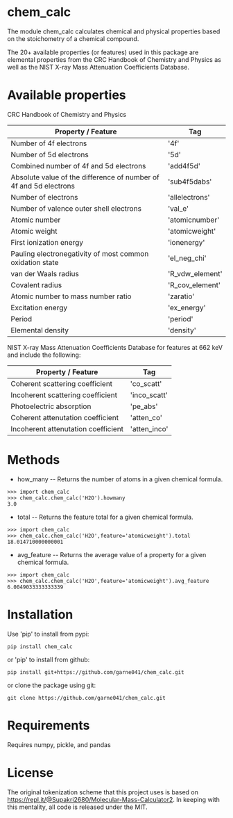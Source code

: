 # chem_calc
The module chem_calc calculates chemical and physical properties based on the stoichometry of a chemical compound. 

The 20+ available properties (or features) used in this package are elemental properties from the CRC Handbook of Chemistry and Physics as well as the NIST X-ray Mass Attenuation Coefficients Database.


# Available properties

CRC Handbook of Chemistry and Physics

| Property / Feature | Tag |
|-----------------|-----------------------|
| Number of 4f electrons  | '4f'|
| Number of 5d electrons  | '5d'|
| Combined number of 4f and 5d electrons | 'add4f5d'|
| Absolute value of the difference of number of 4f and 5d electrons | 'sub4f5dabs'|
| Number of electrons  | 'allelectrons' |
| Number of valence outer shell electrons  | 'val_e' |
| Atomic number | 'atomicnumber' |
| Atomic weight | 'atomicweight' |
| First ionization energy | 'ionenergy' |
| Pauling electronegativity of most common oxidation state | 'el_neg_chi' |
| van der Waals radius | 'R_vdw_element' |
| Covalent radius | 'R_cov_element' | 
| Atomic number to mass number ratio | 'zaratio' |
| Excitation energy  | 'ex_energy' |
| Period  | 'period' |
| Elemental density | 'density' |


NIST X-ray Mass Attenuation Coefficients Database for features at 662 keV and include the following:

|Property / Feature| Tag|
|----------|----------|
|Coherent scattering coefficient |'co_scatt'|
|Incoherent scattering coefficient |'inco_scatt'|
|Photoelectric absorption |'pe_abs'|
|Coherent attenutation coefficient |'atten_co'|
|Incoherent attenutation coefficient |'atten_inco'|

# Methods
* how_many -- Returns the number of atoms in a given chemical formula.
```{
>>> import chem_calc
>>> chem_calc.chem_calc('H2O').howmany
3.0

```
* total --  Returns the feature total for a given chemical formula.
```{
>>> import chem_calc
>>> chem_calc.chem_calc('H2O',feature='atomicweight').total
18.014710000000001

```

* avg_feature -- Returns the average value of a property for a given chemical formula.
```{
>>> import chem_calc
>>> chem_calc.chem_calc('H2O',feature='atomicweight').avg_feature
6.0049033333333339

```

# Installation

Use 'pip' to install from pypi:

```{
pip install chem_calc

```

or 'pip' to install from github:

```{
pip install git+https://github.com/garne041/chem_calc.git

```
or clone the package using git:

```{
git clone https://github.com/garne041/chem_calc.git

```

# Requirements
Requires numpy, pickle, and pandas

# License
The original tokenization scheme that this project uses is based on https://repl.it/@Supakri2680/Molecular-Mass-Calculator2. In keeping with this mentality, all code is released under the MIT.

